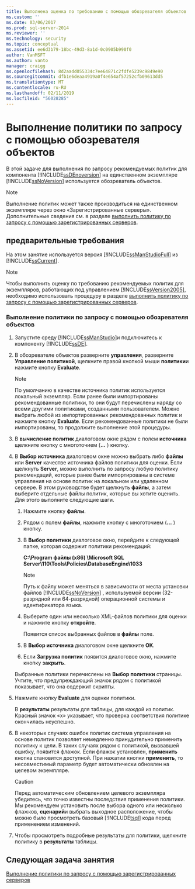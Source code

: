 ```yaml
---
title: Выполнена оценка по требованию с помощью обозревателя объектов | Документация Майкрософт
ms.custom: ''
ms.date: 03/06/2017
ms.prod: sql-server-2014
ms.reviewer: ''
ms.technology: security
ms.topic: conceptual
ms.assetid: ee6d3b79-18bc-49d3-8a1d-0c0905b990f0
author: VanMSFT
ms.author: vanto
manager: craigg
ms.openlocfilehash: 8d2aadd055334c7ee64871c2fdfe5239c9849e90
ms.sourcegitcommit: dfb1e6deaa4919a0f4e654af57252cfb09613dd5
ms.translationtype: MT
ms.contentlocale: ru-RU
ms.lasthandoff: 02/11/2019
ms.locfileid: "56028285"
---
```

# <a name="perform-an-on-demand-evaluation-by-using-object-explorer"></a>Выполнение политики по запросу с помощью обозревателя объектов
  В этой задаче для выполнения по запросу рекомендуемых политик для компонента [!INCLUDE[ssDEnoversion](../includes/ssdenoversion-md.md)] на единственном экземпляре [!INCLUDE[ssNoVersion](../includes/ssnoversion-md.md)] используется обозреватель объектов.  
  
> [!NOTE]  
>  Выполнение политик может также производиться на единственном экземпляре через окно «Зарегистрированные серверы». Дополнительные сведения см. в разделе [выполнить политику по запросу с помощью зарегистрированных серверов](../../2014/tutorials/perform-an-on-demand-evaluation-by-using-registered-servers.md).  
  
## <a name="prerequisites"></a>предварительные требования  
 На этом занятие используется версия [!INCLUDE[ssManStudioFull](../includes/ssmanstudiofull-md.md)] из [!INCLUDE[ssCurrent](../includes/sscurrent-md.md)].  
  
> [!NOTE]  
>  Чтобы выполнить оценку по требованию рекомендуемых политик для экземпляров, работающих под управлением [!INCLUDE[ssVersion2005](../includes/ssversion2005-md.md)], необходимо использовать процедуру в разделе [выполнить политику по запросу с помощью зарегистрированных серверов](../../2014/tutorials/perform-an-on-demand-evaluation-by-using-registered-servers.md).  
  
### <a name="to-perform-an-on-demand-evaluation-by-using-object-explorer"></a>Выполнение политики по запросу с помощью обозревателя объектов  
  
1.  Запустите среду [!INCLUDE[ssManStudio](../includes/ssmanstudio-md.md)]и подключитесь к компоненту [!INCLUDE[ssDE](../includes/ssde-md.md)].  
  
2.  В обозревателе объектов разверните **управления**, разверните **Управление политикой**, щелкните правой кнопкой мыши **политики**и нажмите кнопку **Evaluate**.  
  
    > [!NOTE]  
    >  По умолчанию в качестве источника политик используется локальный экземпляр. Если ранее были импортированы рекомендованные политики, то они будут перечислены наряду со всеми другими политиками, созданными пользователем. Можно выбрать любой из импортированных рекомендованных политик и нажмите кнопку **Evaluate**. Если рекомендованные политики не были импортированы, то продолжите выполнение этой процедуры.  
  
3.  В **вычисление политик** диалоговом окне рядом с полем **источника** щелкните кнопку с многоточием (**...** ) кнопку.  
  
4.  В **Выбор источника** диалоговом окне можно выбрать либо **файлы** или **Server** качестве источника файлов политики для оценки. Если щелкнуть **Server**, можно выполнить по запросу любую политику рекомендаций, которые ранее были импортированы в системе управления на основе политик на локальном или удаленном сервере. В этом руководстве будет щелкнуть **файлы**, а затем выберите отдельные файлы политик, которые вы хотите оценить. Для этого выполните следующие шаги.  
  
    1.  Нажмите кнопку **файлы**.  
  
    2.  Рядом с полем **файлы**, нажмите кнопку с многоточием (**...** ) кнопку.  
  
    3.  В **Выбор политики** диалоговое окно, перейдите к следующей папке, которая содержит политики рекомендаций:  
  
         **C:\Program файлы (x86) \Microsoft SQL Server\110\Tools\Policies\DatabaseEngine\1033**  
  
        > [!NOTE]  
        >  Путь к файлу может меняться в зависимости от места установки файлов [!INCLUDE[ssNoVersion](../includes/ssnoversion-md.md)] , используемой версии (32-разрядной или 64-разрядной) операционной системы и идентификатора языка.  
  
    4.  Выберите один или несколько XML-файлов политики для оценки и нажмите кнопку **откройте**.  
  
         Появится список выбранных файлов в **файлы** поле.  
  
    5.  В **Выбор источника** диалоговом окне щелкните **ОК**.  
  
    6.  Если **Загрузка политик** появится диалоговое окно, нажмите кнопку **закрыть**.  
  
     Выбранные политики перечислены на **Выбор политики** страницы. Учтите, что предупреждающий значок рядом с политикой показывает, что она содержит скрипты.  
  
5.  Нажмите кнопку **Evaluate** для оценки политики.  
  
     В **результаты** результаты для таблицы, для каждой из политик. Красный значок «x» указывает, что проверка соответствия политике окончилась неуспешно.  
  
6.  В некоторых случаях ошибок политик система управления на основе политик позволяет немедленно принудительно применить политику к цели. В таких случаях рядом с политикой, вызвавшей ошибку, появится флажок. Если флажок установлен, **применить** кнопка становится доступной. При нажатии кнопки **применить**, то несовместимый параметр будет автоматически обновлен на целевом экземпляре.  
  
    > [!CAUTION]  
    >  Перед автоматическим обновлением целевого экземпляра убедитесь, что точно известны последствия применения политики. Мы рекомендуем установить после выбора одного или несколько флажков, **сценарий**и выбрать выходное расположение, чтобы можно было просмотреть базовый [!INCLUDE[tsql](../includes/tsql-md.md)] кода перед применением изменений.  
  
7.  Чтобы просмотреть подробные результаты для политики, щелкните политику в **результаты** таблицы.  
  
## <a name="next-task-in-lesson"></a>Следующая задача занятия  
 [Выполнение политики по запросу с помощью зарегистрированных серверов](../../2014/tutorials/perform-an-on-demand-evaluation-by-using-registered-servers.md)  
  
  
